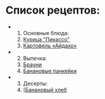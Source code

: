 
# Список рецептов:

- 1. Основные блюда:
	1. [Курица "Пикассо"](Chicken.md)
	2. [Картофель «Айдахо»](potato.md)
- 2. Выпечка:
	1. [Брауни](brownie.md)
	2. [Банановые панкейки](banana.md)
- 3. Десерты:
	1. [[Банановый хлеб](hleb.md)
